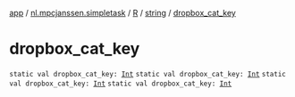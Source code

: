 [app](../../../index.md) / [nl.mpcjanssen.simpletask](../../index.md) / [R](../index.md) / [string](index.md) / [dropbox_cat_key](.)

# dropbox_cat_key

`static val dropbox_cat_key: `[`Int`](https://kotlinlang.org/api/latest/jvm/stdlib/kotlin/-int/index.html)
`static val dropbox_cat_key: `[`Int`](https://kotlinlang.org/api/latest/jvm/stdlib/kotlin/-int/index.html)
`static val dropbox_cat_key: `[`Int`](https://kotlinlang.org/api/latest/jvm/stdlib/kotlin/-int/index.html)
`static val dropbox_cat_key: `[`Int`](https://kotlinlang.org/api/latest/jvm/stdlib/kotlin/-int/index.html)